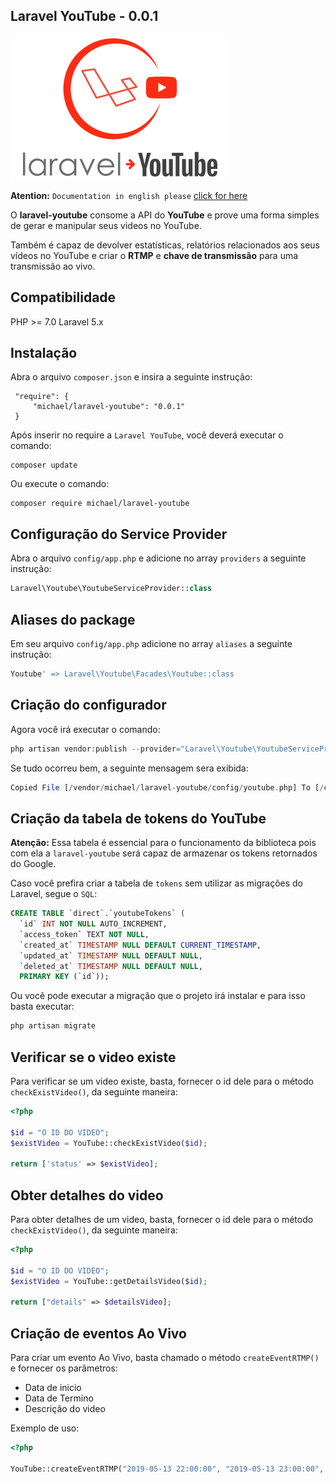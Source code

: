 ## Laravel YouTube - 0.0.1

![Laravel YouTube](logo.png)

**Atention:** `Documentation in english please` [click for here](README-EN.md)

O **laravel-youtube** consome a API do **YouTube** e prove uma forma simples de 
gerar e manipular seus videos no YouTube. 

Também é capaz de devolver estatísticas, relatórios relacionados aos seus 
vídeos no YouTube e criar o **RTMP** e **chave de transmissão** para uma transmissão
 ao vivo.

## Compatibilidade

 PHP >= 7.0
 Laravel 5.x
 
 
 ## Instalação
 
Abra o arquivo `composer.json` e insira a seguinte instrução:
 
     "require": {
         "michael/laravel-youtube": "0.0.1"
     }
     
     
Após inserir no require a `Laravel YouTube`, você deverá executar o comando:

    composer update
    
    
Ou execute o comando:

    composer require michael/laravel-youtube
    

## Configuração do Service Provider

Abra o arquivo `config/app.php` e adicione no array `providers` a seguinte instrução:

```php
Laravel\Youtube\YoutubeServiceProvider::class
```

## Aliases do package

Em seu arquivo `config/app.php` adicione no array `aliases` a seguinte instrução:

```php
Youtube' => Laravel\Youtube\Facades\Youtube::class
```
    
## Criação do configurador

Agora você irá executar o comando:

```php
php artisan vendor:publish --provider="Laravel\Youtube\YoutubeServiceProvider"
```

Se tudo ocorreu bem, a seguinte mensagem sera exibida:

```php
Copied File [/vendor/michael/laravel-youtube/config/youtube.php] To [/config/youtube.php]
```

## Criação da tabela de tokens do YouTube

**Atenção:** Essa tabela é essencial para o funcionamento da biblioteca pois
com ela a `laravel-youtube` será capaz de armazenar os tokens retornados
do Google.

Caso você prefira criar a tabela de `tokens` sem utilizar as migrações do 
Laravel, segue o `SQL`:


```sql
CREATE TABLE `direct`.`youtubeTokens` (
  `id` INT NOT NULL AUTO_INCREMENT,
  `access_token` TEXT NOT NULL,
  `created_at` TIMESTAMP NULL DEFAULT CURRENT_TIMESTAMP,
  `updated_at` TIMESTAMP NULL DEFAULT NULL,
  `deleted_at` TIMESTAMP NULL DEFAULT NULL,
  PRIMARY KEY (`id`));
```

Ou você pode executar a migração que o projeto irá instalar e para isso basta executar:

```bash
php artisan migrate
```

## Verificar se o video existe

Para verificar se um video existe, basta, fornecer o id dele para 
o método `checkExistVideo()`, da seguinte maneira:

```php
<?php 

$id = "O ID DO VIDEO";
$existVideo = YouTube::checkExistVideo($id);

return ['status' => $existVideo];
```

## Obter detalhes do video

Para obter detalhes de um video, basta, fornecer o id dele para 
o método `checkExistVideo()`, da seguinte maneira:

```php
<?php 

$id = "O ID DO VIDEO";
$existVideo = YouTube::getDetailsVideo($id);

return ["details" => $detailsVideo];
```

## Criação de eventos Ao Vivo

Para criar um evento Ao Vivo, basta chamado o método `createEventRTMP()`
e fornecer os parâmetros:

  - Data de inicio
  - Data de Termino
  - Descrição do video
  
Exemplo de uso:

```php
<?php 

YouTube::createEventRTMP("2019-05-13 22:00:00", "2019-05-13 23:00:00", "Evento teste");
```